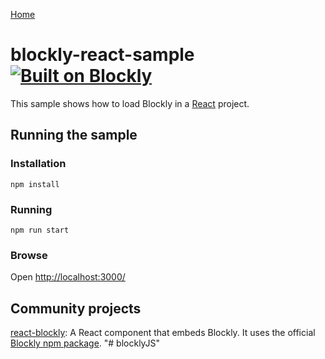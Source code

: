 [Home](../README.md)

# blockly-react-sample [![Built on Blockly](https://tinyurl.com/built-on-blockly)](https://github.com/google/blockly)

This sample shows how to load Blockly in a [React](https://reactjs.org/) project.

## Running the sample

### Installation

```
npm install
```

### Running

```
npm run start
```

### Browse

Open [http://localhost:3000/](http://localhost:3000/)

## Community projects

[react-blockly](https://github.com/nbudin/react-blockly):
A React component that embeds Blockly. It uses the official [Blockly npm package](https://www.npmjs.com/package/blockly).
"# blocklyJS" 
